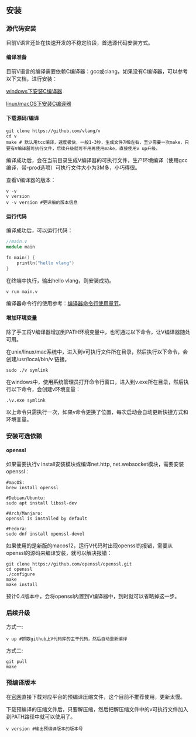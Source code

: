 ## 安装

### 源代码安装

目前V语言还处在快速开发的不稳定阶段，首选源代码安装方式。

#### 编译准备

目前V语言的编译需要依赖C编译器：gcc或clang，如果没有C编译器，可以参考以下文档，进行安装：

[windows下安装C编译器](https://github.com/vlang/v/wiki/Installing-a-C-compiler-on-Windows)

[linux/macOS下安装C编译器](https://github.com/vlang/v/wiki/Installing-a-C-compiler-on-Linux-and-macOS)

#### 下载源码/编译

```shell
git clone https://github.com/vlang/v
cd v	
make # 默认用tcc编译，速度极快，一般1-3秒，生成文件7MB左右，至少需要一次make，只要有V编译器可执行文件，后续升级就可不用再使用make，直接使用v up升级。
```

编译成功后，会在当前目录生成V编译器的可执行文件，生产环境编译（使用gcc编译，带-prod选项）可执行文件大小为3M多，小巧得很。

查看V编译器的版本：

```shell
v -v
v version
v -v version #更详细的版本信息
```

#### 运行代码

编译成功后，可以运行代码：

```v
//main.v
module main

fn main() {
	println("hello vlang")
}
```

在终端中执行，输出hello vlang，则安装成功。

```shell
v run main.v
```

编译器命令行的使用参考：[编译器命令行使用章节](toolchain.md)。

#### 增加环境变量

除了手工将V编译器增加到PATH环境变量中，也可通过以下命令，让V编译器随处可用。

在unix/linux/mac系统中，进入到v可执行文件所在目录，然后执行以下命令，会创建/usr/local/bin/v 链接。

```shell
sudo ./v symlink
```

在windows中，使用系统管理员打开命令行窗口，进入到v.exe所在目录，然后执行以下命令，会创建v环境变量：

```
.\v.exe symlink
```

以上命令只需执行一次，如果v命令更换了位置，每次启动会自动更新快捷方式和环境变量。

### 安装可选依赖

#### openssl

如果需要执行v install安装模块或编译net.http, net.websocket模块，需要安装openssl：

```shell
#macOS:
brew install openssl

#Debian/Ubuntu:
sudo apt install libssl-dev

#Arch/Manjaro:
openssl is installed by default

#Fedora:
sudo dnf install openssl-devel
```

如果使用的是新版的macos12，运行V代码时出现openssl的报错，需要从openssl的源码来编译安装，就可以解决报错：

```shell
git clone https://github.com/openssl/openssl.git
cd openssl
./configure
make
make install
```

预计0.4版本中，会将openssl内置到V编译器中，到时就可以省略掉这一步。

### 后续升级

方式一:

  ```shell
v up #抓取github上V代码库的主干代码，然后自动重新编译
  ```

方式二:

  ```shell
git pull
make
  ```

### 预编译版本

在[官网](https://vlang.io/)直接下载对应平台的预编译压缩文件，这个目前不推荐使用，更新太慢。

下载预编译的压缩文件后，只要解压缩，然后把解压缩文件中的v可执行文件加入到PATH路径中就可以使用了。

```shell
v version #输出预编译版本的版本号
```

